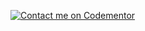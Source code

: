[![Contact me on Codementor](https://www.codementor.io/m-badges/mateuspiresl/contact-me.svg)](https://www.codementor.io/@mateuspiresl?refer=badge)
